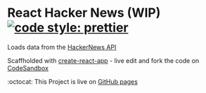 # React Hacker News (WIP) [![code style: prettier](https://img.shields.io/badge/code_style-prettier-ff69b4.svg?style=flat-square)](https://github.com/prettier/prettier)

Loads data from the [HackerNews API](https://github.com/HackerNews/API)

Scaffholded with [create-react-app](https://github.com/facebook/create-react-app) - live edit and fork the code on [CodeSandbox](https://codesandbox.io/s/github/Bamblehorse/React-Hacker-News)

:octocat: This Project is live on [GitHub pages](https://bamblehorse.github.io/React-Hacker-News/build/)
